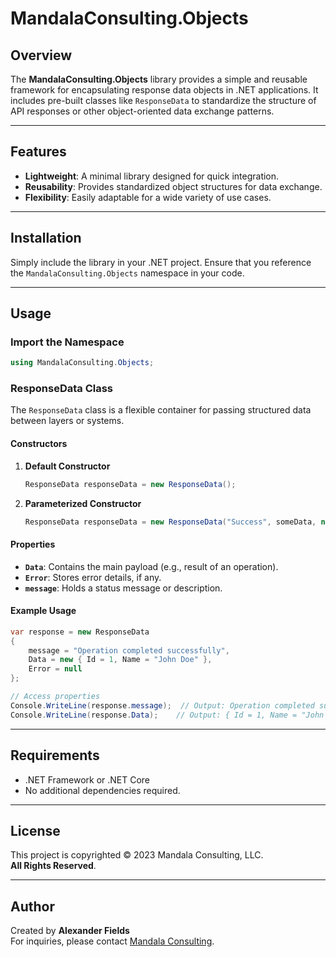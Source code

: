 # MandalaConsulting.Objects

## Overview

The **MandalaConsulting.Objects** library provides a simple and reusable framework for encapsulating response data objects in .NET applications. It includes pre-built classes like `ResponseData` to standardize the structure of API responses or other object-oriented data exchange patterns.

---

## Features

- **Lightweight**: A minimal library designed for quick integration.
- **Reusability**: Provides standardized object structures for data exchange.
- **Flexibility**: Easily adaptable for a wide variety of use cases.

---

## Installation

Simply include the library in your .NET project. Ensure that you reference the `MandalaConsulting.Objects` namespace in your code.

---

## Usage

### Import the Namespace
```csharp
using MandalaConsulting.Objects;
```

### ResponseData Class

The `ResponseData` class is a flexible container for passing structured data between layers or systems.

#### Constructors

1. **Default Constructor**
   ```csharp
   ResponseData responseData = new ResponseData();
   ```

2. **Parameterized Constructor**
   ```csharp
   ResponseData responseData = new ResponseData("Success", someData, null);
   ```

#### Properties

- **`Data`**: Contains the main payload (e.g., result of an operation).
- **`Error`**: Stores error details, if any.
- **`message`**: Holds a status message or description.

#### Example Usage

```csharp
var response = new ResponseData
{
    message = "Operation completed successfully",
    Data = new { Id = 1, Name = "John Doe" },
    Error = null
};

// Access properties
Console.WriteLine(response.message);  // Output: Operation completed successfully
Console.WriteLine(response.Data);    // Output: { Id = 1, Name = "John Doe" }
```

---

## Requirements

- .NET Framework or .NET Core
- No additional dependencies required.

---

## License

This project is copyrighted © 2023 Mandala Consulting, LLC.  
**All Rights Reserved**.

---

## Author

Created by **Alexander Fields**  
For inquiries, please contact [Mandala Consulting](https://mandalaconsulting.com).
